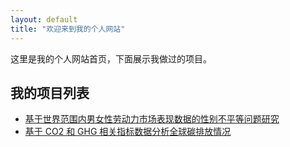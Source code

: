 ```yaml
---
layout: default
title: "欢迎来到我的个人网站"
---
```


这里是我的个人网站首页，下面展示我做过的项目。

## 我的项目列表

- [基于世界范围内男女性劳动力市场表现数据的性别不平等问题研究](gender-inequality.md)
- [基于 CO2 和 GHG 相关指标数据分析全球碳排放情况](global-carbon-emission.md)
